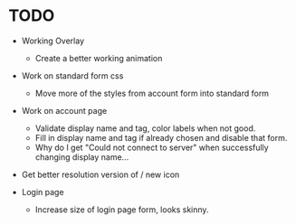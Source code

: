 # TODO

- Working Overlay
  - Create a better working animation

- Work on standard form css
  - Move more of the styles from account form into standard form

- Work on account page
  - Validate display name and tag, color labels when not good.
  - Fill in display name and tag if already chosen and disable that form.
  - Why do I get "Could not connect to server" when successfully changing display name...

- Get better resolution version of / new icon

- Login page
  - Increase size of login page form, looks skinny.